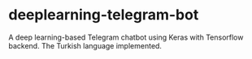 # deeplearning-telegram-bot
A deep learning-based Telegram chatbot using Keras with Tensorflow backend. The Turkish language implemented.
